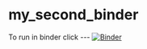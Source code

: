 # my_second_binder
To run in binder click ---
[![Binder](https://mybinder.org/badge_logo.svg)](https://mybinder.org/v2/gh/ccesare2001/HEC-Lect-0/HEAD)
